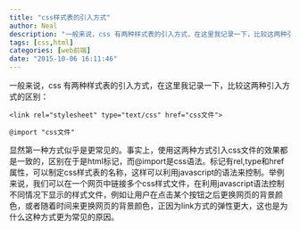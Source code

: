 ```yaml
---
title: "css样式表的引入方式"
author: Neal
description: "一般来说，css 有两种样式表的引入方式，在这里我记录一下，比较这两种引入方式的区别："
tags: [css,html]
categories: [web前端]
date: "2015-10-06 16:11:46"
---
```

一般来说，css 有两种样式表的引入方式，在这里我记录一下，比较这两种引入方式的区别：

```
<link rel="stylesheet" type="text/css" href="css文件">

@import "css文件"

```
显然第一种方式似乎是更常见的。事实上，使用这两种方式引入css文件的效果都是一致的，区别在于<link>是html标记，而@import是css语法。<link>标记有rel,type和href属性，可以制定css样式表的名称，这样可以利用javascript的语法来控制。举例来说，我们可以在一个网页中链接多个css样式文件，在利用javascript语法控制不同情况下显示的样式文件，例如让用户在点击某个按钮之后更换网页的背景颜色，或者随着时间来更换网页的背景颜色，正因为link方式的弹性更大，这也是为什么这种方式更为常见的原因。
